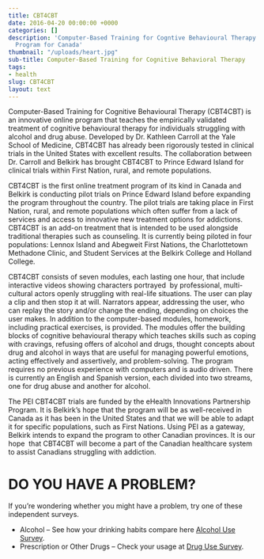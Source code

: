 ```yaml
---
title: CBT4CBT
date: 2016-04-20 00:00:00 +0000
categories: []
description: 'Computer-Based Training for Cogntive Behavioural Therapy: An Addictions
  Program for Canada'
thumbnail: "/uploads/heart.jpg"
sub-title: Computer-Based Training for Cognitive Behavioral Therapy
tags:
- health
slug: CBT4CBT
layout: text
---
```

Computer-Based Training for Cognitive Behavioural Therapy (CBT4CBT) is an innovative online program that teaches the empirically validated treatment of cognitive behavioural therapy for individuals struggling with alcohol and drug abuse. Developed by Dr. Kathleen Carroll at the Yale School of Medicine, CBT4CBT has already been rigorously tested in clinical trials in the United States with excellent results. The collaboration between Dr. Carroll and Belkirk has brought CBT4CBT to Prince Edward Island for clinical trials within First Nation, rural, and remote populations.

CBT4CBT is the first online treatment program of its kind in Canada and Belkirk is conducting pilot trials on Prince Edward Island before expanding the program throughout the country. The pilot trials are taking place in First Nation, rural, and remote populations which often suffer from a lack of services and access to innovative new treatment options for addictions. CBT4CBT is an add-on treatment that is intended to be used alongside traditional therapies such as counseling. It is currently being piloted in four populations: Lennox Island and Abegweit First Nations, the Charlottetown Methadone Clinic, and Student Services at the Belkirk College and Holland College.

CBT4CBT consists of seven modules, each lasting one hour, that include interactive videos showing characters portrayed  by professional, multi-cultural actors openly struggling with real-life situations. The user can play a clip and then stop it at will. Narrators appear, addressing the user, who can replay the story and/or change the ending, depending on choices the user makes. In addition to the computer-based modules, homework, including practical exercises, is provided. The modules offer the building blocks of cognitive behavioural therapy which teaches skills such as coping with cravings, refusing offers of alcohol and drugs, thought concepts about drug and alcohol in ways that are useful for managing powerful emotions, acting effectively and assertively, and problem-solving. The program requires no previous experience with computers and is audio driven. There is currently an English and Spanish version, each divided into two streams, one for drug abuse and another for alcohol.

The PEI CBT4CBT trials are funded by the eHealth Innovations Partnership Program. It is Belkirk’s hope that the program will be as well-received in Canada as it has been in the United States and that we will be able to adapt it for specific populations, such as First Nations. Using PEI as a gateway, Belkirk intends to expand the program to other Canadian provinces. It is our hope  that CBT4CBT will become a part of the Canadian healthcare system to assist Canadians struggling with addiction.

# DO YOU HAVE A PROBLEM?

If you’re wondering whether you might have a problem, try one of these independent surveys.

*   Alcohol – See how your drinking habits compare here [Alcohol Use Survey](http://www.checkyourdrinking.net/CYD/CYDScreenerP1_0.aspx).
*   Prescription or Other Drugs – Check your usage at [Drug Use Survey](http://www.drughelp.org.nz/are-drugs-a-problem/test-your-drug-use).
